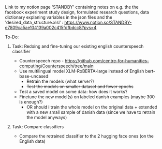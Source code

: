 Link to my notion page 'STANDBY' containing notes on e.g. the the facebook experiment study design, formulated research questions, data dictionary explaning variables in the json files and the 'desired_data_structure.xlsl'  : https://www.notion.so/STANDBY-e7809ca5ae104139a002c415fdfbdcc8?pvs=4 


To-Do:

1. Task: Redoing and fine-tuning our existing english counterspeech classifier 
    - Counterspeech repo - https://github.com/centre-for-humanities-computing/Counterspeech/tree/main
    - Use multilingual model XLM-RoBERTA-large instead of English bert-base-uncased
        - Retrain the models (what server?)
        - ~~Test the models on smaller dataset and fewer epochs~~
    - Test a saved model on some data: how does it works?
    - Finetune the new model(s) on labeled danish examples (maybe 300 is enough?)
        - OR should i train the whole model on the original data + extended with a new small sample of danish data (since we have to retrain the model anyways)
    
2. Task: Compare classifiers 
    - Compare the retrained classifier to the 2 hugging face ones (on the English data)
